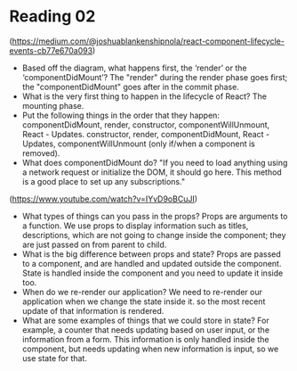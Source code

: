 # Reading 02

(https://medium.com/@joshuablankenshipnola/react-component-lifecycle-events-cb77e670a093)

- Based off the diagram, what happens first, the ‘render’ or the ‘componentDidMount’? The "render" during the render phase goes first; the "componentDidMount" goes after in the commit phase.
- What is the very first thing to happen in the lifecycle of React? The mounting phase.
- Put the following things in the order that they happen: componentDidMount, render, constructor, componentWillUnmount, React - Updates.
  constructor, render, componentDidMount, React - Updates, componentWillUnmount (only if/when a component is removed).
- What does componentDidMount do? "If you need to load anything using a network request or initialize the DOM, it should go here. This method is a good place to set up any subscriptions."

(https://www.youtube.com/watch?v=IYvD9oBCuJI)

- What types of things can you pass in the props? Props are arguments to a function. We use props to display information such as titles, descriptions, which are not going to change inside the component; they are just passed on from parent to child.
- What is the big difference between props and state? Props are passed to a component, and are handled and updated outside the component. State is handled inside the component and you need to update it inside too.
- When do we re-render our application? We need to re-render our application when we change the state inside it. so the most recent update of that information is rendered.
- What are some examples of things that we could store in state? For example, a counter that needs updating based on user input, or the information from a form. This information is only handled inside the component, but needs updating when new information is input, so we use state for that.
